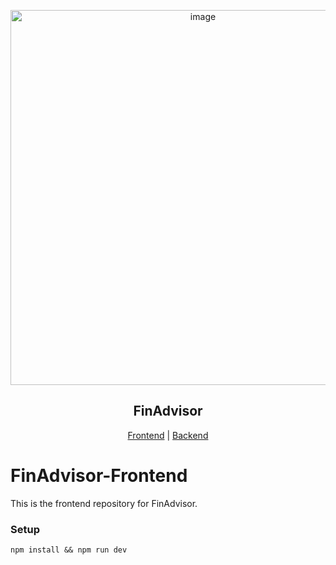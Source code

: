 <p align='center'>
<img width="600" alt="image" src="https://github.com/user-attachments/assets/46dc76cc-288b-49ef-a81d-c8c5ccda7586">
</p>

<h2 align="center">FinAdvisor</h2>

<p align="center">
    <a href="https://github.com/advaitbd/frontend-bc3415">Frontend</a>
    |
    <a href="https://github.com/advaitbd/backend-bc3415">Backend</a>
</p>

# FinAdvisor-Frontend

This is the frontend repository for FinAdvisor.

### Setup
```
npm install && npm run dev
```


